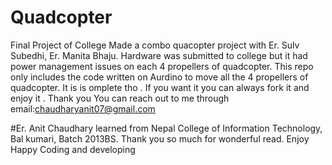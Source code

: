 # Quadcopter
 Final Project of College  Made a combo quacopter project with Er. Sulv Subedhi, Er. Manita Bhaju. Hardware was submitted to college but it had power management issues on each 4 propellers of quadcopter. This repo  only includes the code written on Aurdino to move all the 4 propellers of quadcopter. It is is omplete tho . If you  want it you  can always fork it and enjoy it . Thank you
 You can  reach out to me through email:chaudharyanit07@gmail.com

 
 #Er. Anit Chaudhary learned from  Nepal College of Information Technology,  Bal kumari, Batch 2013BS.
  Thank you so much for wonderful read.
 Enjoy  Happy Coding and developing 
